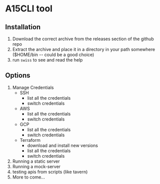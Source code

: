 # A15CLI tool

## Installation
1. Download the correct archive from the releases section of the github repo
1. Extract the archive and place it in a directory in your path somewhere ($HOME/bin -- could be a good choice)
1. run `swiss` to see and read the help

## Options
1. Manage Credentials
    * SSH
        * list all the credentials
        * switch credentials
    * AWS
        * list all the credentials
        * switch credentials
    * GCP
        * list all the credentials
        * switch credentials
    * Terraform
        * download and install new versions
        * list all the credentials
        * switch credentials
1. Running a static server
1. Running a mock-server
1. testing apis from scripts (like tavern)
1. More to come...

